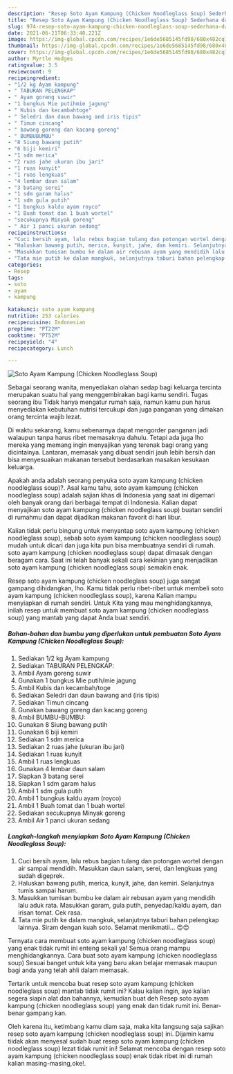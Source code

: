 ```yaml
---
description: "Resep Soto Ayam Kampung (Chicken Noodleglass Soup) Sederhana dan Mudah Dibuat"
title: "Resep Soto Ayam Kampung (Chicken Noodleglass Soup) Sederhana dan Mudah Dibuat"
slug: 974-resep-soto-ayam-kampung-chicken-noodleglass-soup-sederhana-dan-mudah-dibuat
date: 2021-06-21T06:33:40.221Z
image: https://img-global.cpcdn.com/recipes/1e6de5685145fd98/680x482cq70/soto-ayam-kampung-chicken-noodleglass-soup-foto-resep-utama.jpg
thumbnail: https://img-global.cpcdn.com/recipes/1e6de5685145fd98/680x482cq70/soto-ayam-kampung-chicken-noodleglass-soup-foto-resep-utama.jpg
cover: https://img-global.cpcdn.com/recipes/1e6de5685145fd98/680x482cq70/soto-ayam-kampung-chicken-noodleglass-soup-foto-resep-utama.jpg
author: Myrtle Hodges
ratingvalue: 3.5
reviewcount: 9
recipeingredient:
- "1/2 kg Ayam kampung"
- " TABURAN PELENGKAP"
- " Ayam goreng suwir"
- "1 bungkus Mie putihmie jagung"
- " Kubis dan kecambahtoge"
- " Seledri dan daun bawang and iris tipis"
- " Timun cincang"
- " bawang goreng dan kacang goreng"
- " BUMBUBUMBU"
- "8 Siung bawang putih"
- "6 biji kemiri"
- "1 sdm merica"
- "2 ruas jahe ukuran ibu jari"
- "1 ruas kunyit"
- "1 ruas lengkuas"
- "4 lembar daun salam"
- "3 batang serei"
- "1 sdm garam halus"
- "1 sdm gula putih"
- "1 bungkus kaldu ayam royco"
- "1 Buah tomat dan 1 buah wortel"
- "secukupnya Minyak goreng"
- " Air 1 panci ukuran sedang"
recipeinstructions:
- "Cuci bersih ayam, lalu rebus bagian tulang dan potongan wortel dengan air sampai mendidih. Masukkan daun salam, serei, dan lengkuas yang sudah digeprek."
- "Haluskan bawang putih, merica, kunyit, jahe, dan kemiri. Selanjutnya tumis sampai harum."
- "Masukkan tumisan bumbu ke dalam air rebusan ayam yang mendidih lalu aduk rata. Masukkan garam, gula putih, penyedap/kaldu ayam, dan irisan tomat. Cek rasa."
- "Tata mie putih ke dalam mangkuk, selanjutnya taburi bahan pelengkap lainnya. Siram dengan kuah soto. Selamat menikmatii... 😍😍"
categories:
- Resep
tags:
- soto
- ayam
- kampung

katakunci: soto ayam kampung 
nutrition: 253 calories
recipecuisine: Indonesian
preptime: "PT22M"
cooktime: "PT52M"
recipeyield: "4"
recipecategory: Lunch

---
```



![Soto Ayam Kampung (Chicken Noodleglass Soup)](https://img-global.cpcdn.com/recipes/1e6de5685145fd98/680x482cq70/soto-ayam-kampung-chicken-noodleglass-soup-foto-resep-utama.jpg)

Sebagai seorang wanita, menyediakan olahan sedap bagi keluarga tercinta merupakan suatu hal yang menggembirakan bagi kamu sendiri. Tugas seorang ibu Tidak hanya mengatur rumah saja, namun kamu pun harus menyediakan kebutuhan nutrisi tercukupi dan juga panganan yang dimakan orang tercinta wajib lezat.

Di waktu  sekarang, kamu sebenarnya dapat mengorder panganan jadi walaupun tanpa harus ribet memasaknya dahulu. Tetapi ada juga lho mereka yang memang ingin menyajikan yang terenak bagi orang yang dicintainya. Lantaran, memasak yang dibuat sendiri jauh lebih bersih dan bisa menyesuaikan makanan tersebut berdasarkan masakan kesukaan keluarga. 



Apakah anda adalah seorang penyuka soto ayam kampung (chicken noodleglass soup)?. Asal kamu tahu, soto ayam kampung (chicken noodleglass soup) adalah sajian khas di Indonesia yang saat ini digemari oleh banyak orang dari berbagai tempat di Indonesia. Kalian dapat menyajikan soto ayam kampung (chicken noodleglass soup) buatan sendiri di rumahmu dan dapat dijadikan makanan favorit di hari libur.

Kalian tidak perlu bingung untuk menyantap soto ayam kampung (chicken noodleglass soup), sebab soto ayam kampung (chicken noodleglass soup) mudah untuk dicari dan juga kita pun bisa membuatnya sendiri di rumah. soto ayam kampung (chicken noodleglass soup) dapat dimasak dengan beragam cara. Saat ini telah banyak sekali cara kekinian yang menjadikan soto ayam kampung (chicken noodleglass soup) semakin enak.

Resep soto ayam kampung (chicken noodleglass soup) juga sangat gampang dihidangkan, lho. Kamu tidak perlu ribet-ribet untuk membeli soto ayam kampung (chicken noodleglass soup), karena Kalian mampu menyiapkan di rumah sendiri. Untuk Kita yang mau menghidangkannya, inilah resep untuk membuat soto ayam kampung (chicken noodleglass soup) yang mantab yang dapat Anda buat sendiri.

<!--inarticleads1-->

##### Bahan-bahan dan bumbu yang diperlukan untuk pembuatan Soto Ayam Kampung (Chicken Noodleglass Soup):

1. Sediakan 1/2 kg Ayam kampung
1. Sediakan  TABURAN PELENGKAP:
1. Ambil  Ayam goreng suwir
1. Gunakan 1 bungkus Mie putih/mie jagung
1. Ambil  Kubis dan kecambah/toge
1. Sediakan  Seledri dan daun bawang and (iris tipis)
1. Sediakan  Timun cincang
1. Gunakan  bawang goreng dan kacang goreng
1. Ambil  BUMBU-BUMBU:
1. Gunakan 8 Siung bawang putih
1. Gunakan 6 biji kemiri
1. Sediakan 1 sdm merica
1. Sediakan 2 ruas jahe (ukuran ibu jari)
1. Sediakan 1 ruas kunyit
1. Ambil 1 ruas lengkuas
1. Gunakan 4 lembar daun salam
1. Siapkan 3 batang serei
1. Siapkan 1 sdm garam halus
1. Ambil 1 sdm gula putih
1. Ambil 1 bungkus kaldu ayam (royco)
1. Ambil 1 Buah tomat dan 1 buah wortel
1. Sediakan secukupnya Minyak goreng
1. Ambil  Air 1 panci ukuran sedang




<!--inarticleads2-->

##### Langkah-langkah menyiapkan Soto Ayam Kampung (Chicken Noodleglass Soup):

1. Cuci bersih ayam, lalu rebus bagian tulang dan potongan wortel dengan air sampai mendidih. Masukkan daun salam, serei, dan lengkuas yang sudah digeprek.
1. Haluskan bawang putih, merica, kunyit, jahe, dan kemiri. Selanjutnya tumis sampai harum.
1. Masukkan tumisan bumbu ke dalam air rebusan ayam yang mendidih lalu aduk rata. Masukkan garam, gula putih, penyedap/kaldu ayam, dan irisan tomat. Cek rasa.
1. Tata mie putih ke dalam mangkuk, selanjutnya taburi bahan pelengkap lainnya. Siram dengan kuah soto. Selamat menikmatii... 😍😍




Ternyata cara membuat soto ayam kampung (chicken noodleglass soup) yang enak tidak rumit ini enteng sekali ya! Semua orang mampu menghidangkannya. Cara buat soto ayam kampung (chicken noodleglass soup) Sesuai banget untuk kita yang baru akan belajar memasak maupun bagi anda yang telah ahli dalam memasak.

Tertarik untuk mencoba buat resep soto ayam kampung (chicken noodleglass soup) mantab tidak rumit ini? Kalau kalian ingin, ayo kalian segera siapin alat dan bahannya, kemudian buat deh Resep soto ayam kampung (chicken noodleglass soup) yang enak dan tidak rumit ini. Benar-benar gampang kan. 

Oleh karena itu, ketimbang kamu diam saja, maka kita langsung saja sajikan resep soto ayam kampung (chicken noodleglass soup) ini. Dijamin kamu tiidak akan menyesal sudah buat resep soto ayam kampung (chicken noodleglass soup) lezat tidak rumit ini! Selamat mencoba dengan resep soto ayam kampung (chicken noodleglass soup) enak tidak ribet ini di rumah kalian masing-masing,oke!.


